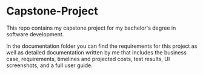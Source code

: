 # Capstone-Project

This repo contains my capstone project for my bachelor's degree in software development.

In the documentation folder you can find the requirements for this project as well as detailed documentation written by me that includes the business case, requirements, timelines and projected costs, test results, UI screenshots, and a full user guide.
